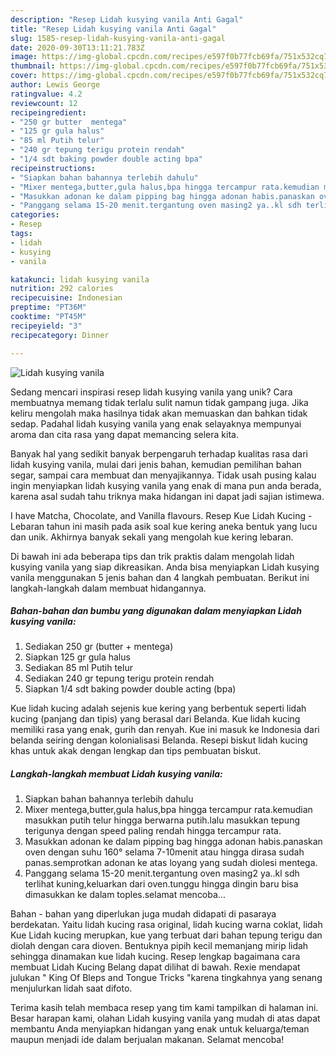 ```yaml
---
description: "Resep Lidah kusying vanila Anti Gagal"
title: "Resep Lidah kusying vanila Anti Gagal"
slug: 1585-resep-lidah-kusying-vanila-anti-gagal
date: 2020-09-30T13:11:21.783Z
image: https://img-global.cpcdn.com/recipes/e597f0b77fcb69fa/751x532cq70/lidah-kusying-vanila-foto-resep-utama.jpg
thumbnail: https://img-global.cpcdn.com/recipes/e597f0b77fcb69fa/751x532cq70/lidah-kusying-vanila-foto-resep-utama.jpg
cover: https://img-global.cpcdn.com/recipes/e597f0b77fcb69fa/751x532cq70/lidah-kusying-vanila-foto-resep-utama.jpg
author: Lewis George
ratingvalue: 4.2
reviewcount: 12
recipeingredient:
- "250 gr butter  mentega"
- "125 gr gula halus"
- "85 ml Putih telur"
- "240 gr tepung terigu protein rendah"
- "1/4 sdt baking powder double acting bpa"
recipeinstructions:
- "Siapkan bahan bahannya terlebih dahulu"
- "Mixer mentega,butter,gula halus,bpa hingga tercampur rata.kemudian masukkan putih telur hingga berwarna putih.lalu masukkan tepung terigunya dengan speed paling rendah hingga tercampur rata."
- "Masukkan adonan ke dalam pipping bag hingga adonan habis.panaskan oven dengan suhu 160° selama 7-10menit atau hingga dirasa sudah panas.semprotkan adonan ke atas loyang yang sudah diolesi mentega."
- "Panggang selama 15-20 menit.tergantung oven masing2 ya..kl sdh terlihat kuning,keluarkan dari oven.tunggu hingga dingin baru bisa dimasukkan ke dalam toples.selamat mencoba..."
categories:
- Resep
tags:
- lidah
- kusying
- vanila

katakunci: lidah kusying vanila 
nutrition: 292 calories
recipecuisine: Indonesian
preptime: "PT36M"
cooktime: "PT45M"
recipeyield: "3"
recipecategory: Dinner

---
```



![Lidah kusying vanila](https://img-global.cpcdn.com/recipes/e597f0b77fcb69fa/751x532cq70/lidah-kusying-vanila-foto-resep-utama.jpg)

Sedang mencari inspirasi resep lidah kusying vanila yang unik? Cara membuatnya memang tidak terlalu sulit namun tidak gampang juga. Jika keliru mengolah maka hasilnya tidak akan memuaskan dan bahkan tidak sedap. Padahal lidah kusying vanila yang enak selayaknya mempunyai aroma dan cita rasa yang dapat memancing selera kita.

Banyak hal yang sedikit banyak berpengaruh terhadap kualitas rasa dari lidah kusying vanila, mulai dari jenis bahan, kemudian pemilihan bahan segar, sampai cara membuat dan menyajikannya. Tidak usah pusing kalau ingin menyiapkan lidah kusying vanila yang enak di mana pun anda berada, karena asal sudah tahu triknya maka hidangan ini dapat jadi sajian istimewa.

I have Matcha, Chocolate, and Vanilla flavours. Resep Kue Lidah Kucing - Lebaran tahun ini masih pada asik soal kue kering aneka bentuk yang lucu dan unik. Akhirnya banyak sekali yang mengolah kue kering lebaran.


Di bawah ini ada beberapa tips dan trik praktis dalam mengolah lidah kusying vanila yang siap dikreasikan. Anda bisa menyiapkan Lidah kusying vanila menggunakan 5 jenis bahan dan 4 langkah pembuatan. Berikut ini langkah-langkah dalam membuat hidangannya.

<!--inarticleads1-->

##### Bahan-bahan dan bumbu yang digunakan dalam menyiapkan Lidah kusying vanila:

1. Sediakan 250 gr (butter + mentega)
1. Siapkan 125 gr gula halus
1. Sediakan 85 ml Putih telur
1. Sediakan 240 gr tepung terigu protein rendah
1. Siapkan 1/4 sdt baking powder double acting (bpa)


Kue lidah kucing adalah sejenis kue kering yang berbentuk seperti lidah kucing (panjang dan tipis) yang berasal dari Belanda. Kue lidah kucing memiliki rasa yang enak, gurih dan renyah. Kue ini masuk ke Indonesia dari belanda seiring dengan kolonialisasi Belanda. Resepi biskut lidah kucing khas untuk akak dengan lengkap dan tips pembuatan biskut. 

<!--inarticleads2-->

##### Langkah-langkah membuat Lidah kusying vanila:

1. Siapkan bahan bahannya terlebih dahulu
1. Mixer mentega,butter,gula halus,bpa hingga tercampur rata.kemudian masukkan putih telur hingga berwarna putih.lalu masukkan tepung terigunya dengan speed paling rendah hingga tercampur rata.
1. Masukkan adonan ke dalam pipping bag hingga adonan habis.panaskan oven dengan suhu 160° selama 7-10menit atau hingga dirasa sudah panas.semprotkan adonan ke atas loyang yang sudah diolesi mentega.
1. Panggang selama 15-20 menit.tergantung oven masing2 ya..kl sdh terlihat kuning,keluarkan dari oven.tunggu hingga dingin baru bisa dimasukkan ke dalam toples.selamat mencoba...


Bahan - bahan yang diperlukan juga mudah didapati di pasaraya berdekatan. Yaitu lidah kucing rasa original, lidah kucing warna coklat, lidah Kue Lidah kucing merupkan, kue yang terbuat dari bahan tepung terigu dan diolah dengan cara dioven. Bentuknya pipih kecil memanjang mirip lidah sehingga dinamakan kue lidah kucing. Resep lengkap bagaimana cara membuat Lidah Kucing Belang dapat dilihat di bawah. Rexie mendapat julukan &#34; King Of Bleps and Tongue Tricks &#34;karena tingkahnya yang senang menjulurkan lidah saat difoto. 

Terima kasih telah membaca resep yang tim kami tampilkan di halaman ini. Besar harapan kami, olahan Lidah kusying vanila yang mudah di atas dapat membantu Anda menyiapkan hidangan yang enak untuk keluarga/teman maupun menjadi ide dalam berjualan makanan. Selamat mencoba!
